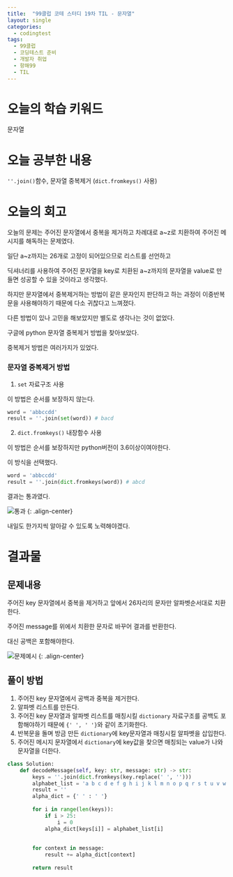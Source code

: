 ```yaml
---
title:  "99클럽 코테 스터디 19차 TIL - 문자열"
layout: single
categories:
  - codingtest
tags:
  - 99클럽
  - 코딩테스트 준비
  - 개발자 취업
  - 항해99
  - TIL
---
```


# 오늘의 학습 키워드 
문자열

# 오늘 공부한 내용
`''.join()`함수, 문자열 중복제거 (`dict.fromkeys()` 사용)

# 오늘의 회고
오늘의 문제는 주어진 문자열에서 중복을 제거하고 차례대로 a~z로 치환하여 주어진 메시지를 해독하는 문제였다.

일단 a~z까지는 26개로 고정이 되어있으므로 리스트를 선언하고 

딕셔너리를 사용하여 주어진 문자열을 key로 치환된 a~z까지의 문자열을 value로 만들면 성공할 수 있을 것이라고 생각했다.

하지만 문자열에서 중복제거하는 방법이 같은 문자인지 판단하고 하는 과정이 이중반복문을 사용해야하기 때문에 다소 귀찮다고 느껴졌다.

다른 방법이 있나 고민을 해보았지만 별도로 생각나는 것이 없었다.

구글에 python 문자열 중복제거 방법을 찾아보았다.

중복제거 방법은 여러가지가 있었다.

### 문자열 중복제거 방법
1. `set` 자료구조 사용

이 방법은 순서를 보장하지 않는다.

```python
word = 'abbccdd'
result = ''.join(set(word)) # bacd
```

2. `dict.fromkeys()` 내장함수 사용

이 방법은 순서를 보장하지만 python버전이 3.6이상이여야한다.

이 방식을 선택했다.

```python
word = 'abbccdd'
result = ''.join(dict.fromkeys(word)) # abcd
```

결과는 통과였다.

![통과](https://github.com/kimhyunso/kimhyunso.github.io/assets/87798982/745ba923-5194-4739-9c90-c98158152252)
{: .align-center}

내일도 한가지씩 알아갈 수 있도록 노력해야겠다.

# 결과물
## 문제내용

주어진 key 문자열에서 중복을 제거하고 앞에서 26자리의 문자만 알파벳순서대로 치환한다.

주어진 message를 위에서 치환한 문자로 바꾸어 결과를 반환한다.

대신 공백은 포함해야한다.

![문제예시](https://github.com/kimhyunso/kimhyunso.github.io/assets/87798982/203ae737-0bb2-4f8a-8726-ebd7a36271f7)
{: .align-center}

## 풀이 방법
1. 주어진 key 문자열에서 공백과 중복을 제거한다.
2. 알파벳 리스트를 만든다.
3. 주어진 key 문자열과 알파벳 리스트를 매칭시킬 `dictionary` 자료구조를 공백도 포함해야하기 때문에 `{' ', ' '}`와 같이 초기화한다.
4. 반복문을 돌며 방금 만든 `dictionary`에 key문자열과 매칭시킬 알파벳을 삽입한다.
5. 주어진 메시지 문자열에서 `dictionary`에 key값을 찾으면 매칭되는 value가 나와 문자열을 더한다.

```python
class Solution:
    def decodeMessage(self, key: str, message: str) -> str:
        keys = ''.join(dict.fromkeys(key.replace(' ', '')))
        alphabet_list = 'a b c d e f g h i j k l m n o p q r s t u v w x y z'.split(' ')
        result = ''
        alpha_dict = {' ' : ' '}
        
        for i in range(len(keys)):
            if i > 25:
                i = 0
            alpha_dict[keys[i]] = alphabet_list[i]
            
        
        for context in message:
            result += alpha_dict[context]
            
        return result       
```